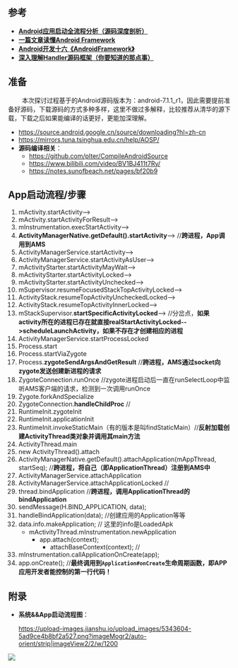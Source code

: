 ## 参考

- **[Android应用启动全流程分析（源码深度剖析）](https://www.jianshu.com/p/37370c1d17fc)**
- **[一篇文章读懂Android Framework](https://juejin.cn/post/6844903717301387272)**
- **[Android开发十六《AndroidFramework》](https://www.jianshu.com/p/fa0c882a101d)**
- **[深入理解Handler源码框架（你要知道的那点事）](https://www.jianshu.com/p/0ddee6003d6f)**

## 准备

        本次探讨过程基于的Android源码版本为：android-7.1.1_r1，因此需要提前准备好源码，下载源码的方式多种多样，这里不做过多解释，比较推荐从清华的源下载，下载之后如果能编译的话更好，更能加深理解。


- https://source.android.google.cn/source/downloading?hl=zh-cn
- https://mirrors.tuna.tsinghua.edu.cn/help/AOSP/
- **源码编译相关**：
  - https://github.com/plter/CompileAndroidSource
  - https://www.bilibili.com/video/BV1BJ411t7Ry/
  - https://notes.sunofbeach.net/pages/bf20b9

## App启动流程/步骤

1. mActivity.startActivity-->
2. mActivity.startActivityForResult-->
3. mInstrumentation.execStartActivity-->
4. **ActivityManagerNative.getDefault().startActivity**-->  //**跨进程，App调用到AMS**
5. ActivityManagerService.startActivity-->
6. ActivityManagerService.startActivityAsUser-->
7. mActivityStarter.startActivityMayWait-->
8. mActivityStarter.startActivityLocked-->
9. mActivityStarter.startActivityUnchecked-->
10. mSupervisor.resumeFocusedStackTopActivityLocked-->
11. ActivityStack.resumeTopActivityUncheckedLocked-->
12. ActivityStack.resumeTopActivityInnerLocked-->
13. mStackSupervisor.**startSpecificActivityLocked**--> //分岔点，**如果activity所在的进程已存在就直接realStartActivityLocked-->scheduleLaunchActivity，如果不存在才创建相应的进程**
14. ActivityManagerService.startProcessLocked
15. Process.start
16. Process.startViaZygote
17. Process.**zygoteSendArgsAndGetResult**  //**跨进程，AMS通过socket向zygote发送创建新进程的请求**
18. ZygoteConnection.runOnce  //zygote进程启动后一直在runSelectLoop中监听AMS客户端的请求，检测到一次调用runOnce
19. Zygote.forkAndSpecialize
20. ZygoteConnection.**handleChildProc**  //
21. RuntimeInit.zygoteInit
22. RuntimeInit.applicationInit
23. RuntimeInit.invokeStaticMain（有的版本是叫findStaticMain）//**反射加载创建ActivityThread类对象并调用其main方法**
24. ActivityThread.main
25. new ActivityThread().attach
26. ActivityManagerNative.getDefault().attachApplication(mAppThread, startSeq); //**跨进程，将自己（即ApplicationThread）注册到AMS中**
27. ActivityManagerService.attachApplication
28. ActivityManagerService.attachApplicationLocked  //
29. thread.bindApplication  //**跨进程，调用ApplicationThread的bindApplication**
30. sendMessage(H.BIND_APPLICATION, data);
31. handleBindApplication(data); //创建应用的Application等等
32. data.info.makeApplication; // 这里的info是LoadedApk
    - mActivityThread.mInstrumentation.newApplication
      - app.attach(context);
        - attachBaseContext(context); //
33. mInstrumentation.callApplicationOnCreate(app);
34. app.onCreate();   //**最终调用到`Application#onCreate`生命周期函数，即APP应用开发者能控制的第一行代码！**



## 附录

- **系统&&App启动流程图**：

  https://upload-images.jianshu.io/upload_images/5343604-5ad9ce4b8bf2a527.png?imageMogr2/auto-orient/strip|imageView2/2/w/1200

![](https://upload-images.jianshu.io/upload_images/5343604-5ad9ce4b8bf2a527.png?imageMogr2/auto-orient/strip|imageView2/2/w/1200)
